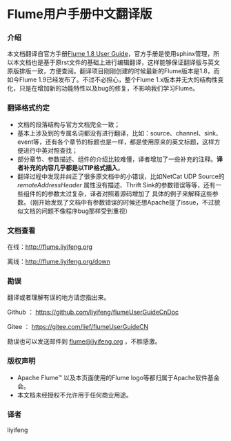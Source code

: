 # Flume用户手册中文翻译版

### 介绍
本文档翻译自官方手册[Flume 1.8 User Guide](http://flume.apache.org/releases/content/1.8.0/FlumeUserGuide.html)，官方手册是使用sphinx管理，所以本文档也是基于原rst文件的基础上进行编辑翻译，这样能够保证翻译版与英文原版排版一致，方便查阅。翻译项目刚刚创建的时候最新的Flume版本是1.8，而如今Flume 1.9已经发布了。不过不必担心，整个Flume 1.x版本并无大的结构性变化，只是在增加新的功能特性以及bug的修复，不影响我们学习Flume。


### 翻译格式约定

- 文档的段落结构与官方文档完全一致；
- 基本上涉及到的专属名词都没有进行翻译，比如：source、channel、sink、event等，还有各个章节的标题也是一样，都是使用原来的英文标题，这样方便进行中英对照查找；
- 部分章节、参数描述、组件的介绍比较难懂，译者增加了一些补充的注释。**译者补充的内容几乎都是以TIP格式插入**。
- 翻译过程中发现并纠正了很多原文档中的小错误，比如NetCat UDP Source的 *remoteAddressHeader* 属性没有描述、Thrift Sink的参数错误等等，还有一些组件的的参数太过复杂，译者对照着源码增加了
  具体的例子来解释这些参数。（刚开始发现了文档中有参数错误的时候还想Apache提了issue，不过貌似文档的问题不像程序bug那样受到重视）


### 文档查看
在线：http://flume.liyifeng.org

离线：http://flume.liyifeng.org/down

### 勘误

翻译或者理解有误的地方请您指出来。

Github ： https://github.com/liyifeng/flumeUserGuideCnDoc

Gitee  ： https://gitee.com/lief/flumeUserGuideCN

勘误也可以发送邮件到 flume@liyifeng.org ，不胜感激。

### 版权声明
- Apache Flume™ 以及本页面使用的Flume logo等都归属于Apache软件基金会。
- 本文档未经授权不允许用于任何商业用途。

### 译者
liyifeng 